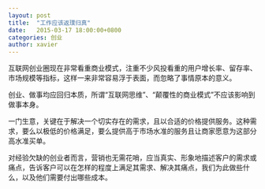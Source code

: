 ```yaml
---
layout: post
title:  "工作应该返璞归真"
date:   2015-03-17 18:00:00+0800
categories: 创业
author: xavier
---
```


互联网创业圈现在非常看重商业模式，注重不少风投看重的用户增长率、留存率、市场规模等指标，这样一来非常容易浮于表面，而忽略了事情原本的意义。

创业、做事均应回归本质，所谓“互联网思维”、“颠覆性的商业模式”不应该影响到做事本身。

一门生意，关键在于解决一个切实存在的需求，且以合适的价格提供服务。这种需求，要么以极低的价格满足，要么提供高于市场水准的服务且让商家愿意为这部分高水准买单。

对经验欠缺的创业者而言，营销也无需花哨，应当真实、形象地描述客户的需求或痛点，告诉客户可以在怎样的程度上满足其需求、解决其痛点，我们为此做些什么，以及他们需要付出哪些成本。
